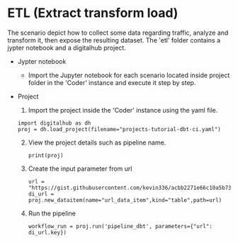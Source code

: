 # ETL (Extract transform load)

The scenario depict how to collect some data regarding traffic, analyze and transform it, then expose the resulting dataset. The 'etl' folder contains
a jypter notebook and a digitalhub project.

- Jypter notebook 
	- Import the Jupyter notebook for each scenario located inside project folder in the 'Coder' instance and execute it step by step.

- Project
	
   1. Import the project inside the 'Coder' instance using the yaml file.
	```
 	import digitalhub as dh
 	proj = dh.load_project(filename="projects-tutorial-dbt-ci.yaml")
	```

    2.  View the project details such as pipeline name.
        ```
        print(proj)
        ```
    3. Create the input parameter from url
        ```
       url = "https://gist.githubusercontent.com/kevin336/acbb2271e66c10a5b73aacf82ca82784/raw/e38afe62e088394d61ed30884dd50a6826eee0a8/employees.csv"
       di_url = proj.new_dataitem(name="url_data_item",kind="table",path=url)
       ```
     4. Run the pipeline
        ```
        workflow_run = proj.run('pipeline_dbt', parameters={"url": di_url.key})
        ```
	
	

	
	



